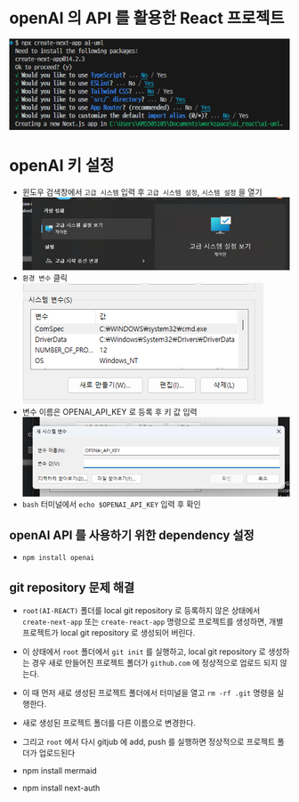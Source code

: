 # openAI 의 API 를 활용한 React 프로젝트

![alt text](image.png)

# openAI 키 설정

- 윈도우 검색창에서 `고급 시스템` 입력 후 `고급 시스템 설정`, `시스템 설정` 을 열기
  ![alt text](image-1.png)
- `환경 변수` 클릭
  ![alt text](image-2.png)
- 변수 이름은 OPENAI_API_KEY 로 등록 후 키 값 입력
  ![alt text](image-3.png)
- `bash` 터미널에서 `echo $OPENAI_API_KEY` 입력 후 확인

## openAI API 를 사용하기 위한 dependency 설정

- `npm install openai`

## git repository 문제 해결

- `root(AI-REACT)` 폴더를 local git repository 로 등록하지 않은 상태에서 `create-next-app` 또는 `create-react-app` 명령으로 프로젝트를 생성하면, 개별 프로젝트가 local git repository 로 생성되어 버린다.

- 이 상태에서 `root` 폴더에서 `git init` 를 실행하고, local git repository 로 생성하는 경우 새로 만들어진 프로젝트 폴더가 `github.com` 에 정상적으로 업로드 되지 않는다.
- 이 때 먼저 새로 생성된 프로젝트 폴더에서 터미널을 열고 `rm -rf .git` 명령을 실행한다.
- 새로 생성된 프로젝트 폴더를 다른 이름으로 변경한다.
- 그리고 `root` 에서 다시 gitjub 에 add, push 를 실행하면 정상적으로 프로젝트 폴더가 업로드된다

- npm install mermaid
- npm install next-auth
